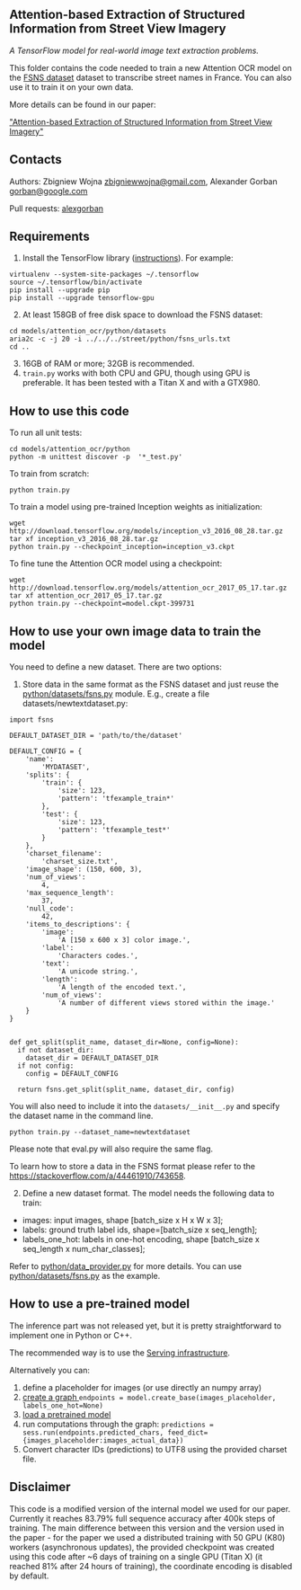## Attention-based Extraction of Structured Information from Street View Imagery

*A TensorFlow model for real-world image text extraction problems.*

This folder contains the code needed to train a new Attention OCR model on the
[FSNS dataset][FSNS] dataset to transcribe street names in France. You can
also use it to train it on your own data.

More details can be found in our paper:

["Attention-based Extraction of Structured Information from Street View
Imagery"](https://arxiv.org/abs/1704.03549)

## Contacts

Authors:
Zbigniew Wojna <zbigniewwojna@gmail.com>,
Alexander Gorban <gorban@google.com>

Pull requests:
[alexgorban](https://github.com/alexgorban)

## Requirements

1. Install the TensorFlow library ([instructions][TF]). For example:

```
virtualenv --system-site-packages ~/.tensorflow
source ~/.tensorflow/bin/activate
pip install --upgrade pip
pip install --upgrade tensorflow-gpu
```

2. At least 158GB of free disk space to download the FSNS dataset:

```
cd models/attention_ocr/python/datasets
aria2c -c -j 20 -i ../../../street/python/fsns_urls.txt
cd ..
```

3. 16GB of RAM or more; 32GB is recommended.
4. `train.py` works with both CPU and GPU, though using GPU is preferable. It has been tested with a Titan X and with a GTX980.

[TF]: https://www.tensorflow.org/install/
[FSNS]: https://github.com/tensorflow/models/tree/master/street

## How to use this code

To run all unit tests:

```
cd models/attention_ocr/python
python -m unittest discover -p  '*_test.py'
```

To train from scratch:

```
python train.py
```

To train a model using pre-trained Inception weights as initialization:

```
wget http://download.tensorflow.org/models/inception_v3_2016_08_28.tar.gz
tar xf inception_v3_2016_08_28.tar.gz
python train.py --checkpoint_inception=inception_v3.ckpt
```

To fine tune the Attention OCR model using a checkpoint:

```
wget http://download.tensorflow.org/models/attention_ocr_2017_05_17.tar.gz
tar xf attention_ocr_2017_05_17.tar.gz
python train.py --checkpoint=model.ckpt-399731
```

## How to use your own image data to train the model

You need to define a new dataset. There are two options:

1. Store data in the same format as the FSNS dataset and just reuse the
[python/datasets/fsns.py](https://github.com/tensorflow/models/blob/master/attention_ocr/python/datasets/fsns.py)
module. E.g., create a file datasets/newtextdataset.py:
```
import fsns

DEFAULT_DATASET_DIR = 'path/to/the/dataset'

DEFAULT_CONFIG = {
    'name':
        'MYDATASET',
    'splits': {
        'train': {
            'size': 123,
            'pattern': 'tfexample_train*'
        },
        'test': {
            'size': 123,
            'pattern': 'tfexample_test*'
        }
    },
    'charset_filename':
        'charset_size.txt',
    'image_shape': (150, 600, 3),
    'num_of_views':
        4,
    'max_sequence_length':
        37,
    'null_code':
        42,
    'items_to_descriptions': {
        'image':
            'A [150 x 600 x 3] color image.',
        'label':
            'Characters codes.',
        'text':
            'A unicode string.',
        'length':
            'A length of the encoded text.',
        'num_of_views':
            'A number of different views stored within the image.'
    }
}


def get_split(split_name, dataset_dir=None, config=None):
  if not dataset_dir:
    dataset_dir = DEFAULT_DATASET_DIR
  if not config:
    config = DEFAULT_CONFIG

  return fsns.get_split(split_name, dataset_dir, config)
```
You will also need to include it into the `datasets/__init__.py` and specify the
dataset name in the command line.

```
python train.py --dataset_name=newtextdataset
```

Please note that eval.py will also require the same flag.

To learn how to store a data in the FSNS
 format please refer to the https://stackoverflow.com/a/44461910/743658.

2. Define a new dataset format. The model needs the following data to train:

- images: input images,  shape [batch_size x H x W x 3];
- labels: ground truth label ids,  shape=[batch_size x seq_length];
- labels_one_hot: labels in one-hot encoding,  shape [batch_size x seq_length x num_char_classes];

Refer to [python/data_provider.py](https://github.com/tensorflow/models/blob/master/attention_ocr/python/data_provider.py#L33)
for more details. You can use [python/datasets/fsns.py](https://github.com/tensorflow/models/blob/master/attention_ocr/python/datasets/fsns.py)
as the example.

## How to use a pre-trained model

The inference part was not released yet, but it is pretty straightforward to
implement one in Python or C++.

The recommended way is to use the [Serving infrastructure](https://tensorflow.github.io/serving/serving_basic).

Alternatively you can:
1. define a placeholder for images (or use directly an numpy array)
2. [create a graph ](https://github.com/tensorflow/models/blob/master/attention_ocr/python/eval.py#L60)
`endpoints = model.create_base(images_placeholder, labels_one_hot=None)`
3. [load a pretrained model](https://github.com/tensorflow/models/blob/master/attention_ocr/python/model.py#L494)
4. run computations through the graph:
`predictions = sess.run(endpoints.predicted_chars, feed_dict={images_placeholder:images_actual_data})`
5. Convert character IDs (predictions) to UTF8 using the provided charset file.

## Disclaimer

This code is a modified version of the internal model we used for our paper.
Currently it reaches 83.79% full sequence accuracy after 400k steps of training.
The main difference between this version and the version used in the paper - for
the paper we used a distributed training with 50 GPU (K80) workers (asynchronous
updates), the provided checkpoint was created using this code after ~6 days of
training on a single GPU (Titan X) (it reached 81% after 24 hours of training),
the coordinate encoding is disabled by default.
